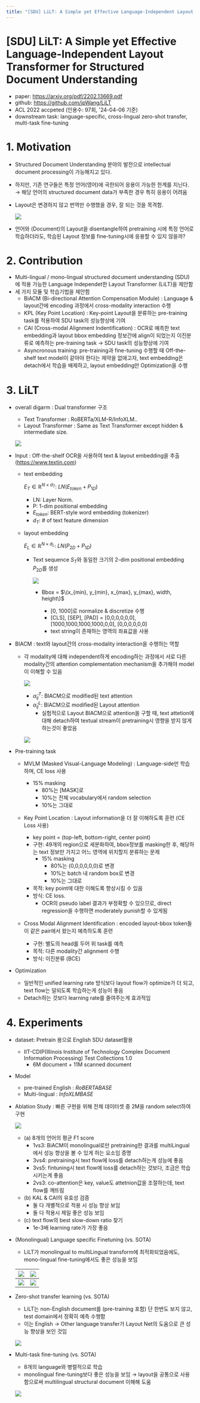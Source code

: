 ```yaml
---
title: "[SDU] LiLT: A Simple yet Effective Language-Independent Layout Transformer for Structured Document Understanding"
---
```

# [SDU] LiLT: A Simple yet Effective Language-Independent Layout Transformer for Structured Document Understanding

- paper: https://arxiv.org/pdf/2202.13669.pdf
- github: https://github.com/jpWang/LiLT
- ACL 2022 accpeted (인용수: 97회, '24-04-06 기준)
- downstream task: language-specific, cross-lingual zero-shot transfer, multi-task fine-tuning

# 1. Motivation

- Structured Document Understanding 분야의 발전으로 intellectual document processing이 가능해지고 있다.

- 하지만, 기존 연구들은 특정 언어(영어)에 국한되어 응용이 가능한 한계를 지닌다. $\to$ 해당 언어의 structured document data가 부족한 경우 특히 응용이 어려움 

- Layout은 변경하지 않고 번역만 수행했을 경우, 잘 되는 것을 목격함.

  ![](../images/2024-04-06/image-20240406155148140.png)

- 언어와 (Document)의 Layout을 disentangle하여 pretraining 시에 특정 언어로 학습하더라도, 학습된 Layout 정보를 fine-tuning시에 응용할 수 있지 않을까?

# 2. Contribution

- Multi-lingual / mono-lingual structured document understanding (SDU)에 적용 가능한 Language Independet한 Layout Transformer (LiLT)을 제안함
- 세 가지 모듈 및 학습기법을 제안함
  - BiACM (Bi-directional Attention Compensation Module) : Language & layout간에 encoding 과정에서 cross-modality interaction 수행
  - KPL (Key Point Location) : Key-point Layout을 분류하는 pre-training task를 적용하여 SDU task의 성능향상에 기여
  - CAI (Cross-modal Alignment Indentification) : OCR로 예측한 text embedding과 layout bbox embedding 정보간에 align이 되었는지 이진분류로 예측하는 pre-training task $\to$ SDU task의 성능향상에 기여
  - Asyncronous training: pre-training과 fine-tuning 수행할 때 Off-the-shelf text model이 같아야 한다는 제약을 없애고자, text embedding은 detach에서 학습을 배제하고, layout embedding만 Optimization을 수행

# 3. LiLT

- overall digarm : Dual transformer 구조

  - Text Transformer : RoBERTa/XLM-R/InfoXLM..
  - Layout Transformer : Same as Text Transformer except hidden & intermediate size.

  ![](../images/2024-04-06/image-20240406160634167.png)

- Input : Off-the-shelf OCR을 사용하여 text & layout embedding을 추출 (https://www.textin.com)

  - text embedding

    $E_T \in \mathbb{R}^{N \times d_T}$: $LN(E_{token}+P_{1D})$

    - LN: Layer Norm.
    - P: 1-dim positional embedding
    - $E_{token}$: BERT-style word embedding (tokenizer)
    - $d_T$: # of text feature dimension

  - layout embedding

    $E_L \in \mathbb{R}^{N \times d_L}$: $LN(P_{2D}+P_{1D})$

    - Text sequence $S_T$와 동일한 크기의 2-dim positional embedding $P_{2D}$를 생성

      ![](../images/2024-04-06/image-20240406184556650.png)

      - Bbox = $\(x_{min}, y_{min}, x_{max}, y_{max}, width, height\)$

        - [0, 1000]로 normalize & discretize 수행
        - [CLS], [SEP], [PAD] = [0,0,0,0,0,0], [1000,1000,1000,1000,0,0], [0,0,0,0,0,0]
        - text string이 존재하는 영역의 좌표값을 사용

         

- BIACM : text와 layout간의 cross-modality interaction을 수행하는 역할

  - 각 modality에 대해 independent하게 encoding하는 과정에서 서로 다른 modality간의 attention complementation mechanism을 추가해야 model이 이해할 수 있음

    ![](../images/2024-04-06/image-20240406185832544.png)

    - $\tilde{\alpha}_{ij}^T$: BIACM으로 modified된 text attention
    - $\tilde{\alpha}_{ij}^L$: BIACM으로 modified된 Layout attention
      - 실험적으로 Layout BIACM으로 attention을 구할 때, text attetion에 대해 detach하여 textual stream이 pretraining시 영향을 받지 않게 하는것이 좋았음

    ![](../images/2024-04-06/image-20240406185809029.png)

- Pre-training task

  - MVLM (Masked Visual-Language Modeling) : Language-side만 학습하며, CE loss 사용
    - 15% masking
      - 80%는 [MASK]로
      - 10%는 전체 vocabulary에서 random selection
      - 10%는 그대로
  - Key Point Location : Layout information을 더 잘 이해하도록 훈련 (CE Loss 사용)
    - key point = (top-left, bottom-right, center point)
    - 구현: 49개의 region으로 세분화하여, bbox정보를 masking한 후, 해당하는 text 정보만 가지고 어느 영역에 위치할지 분류하는 문제
      - 15% masking
        - 80%는 (0,0,0,0,0,0)로 변경
        - 10%는 batch 내 random box로 변경
        - 10%는 그대로
    - 목적: key point에 대한 이해도록 향상시킬 수 있음
    - 방식: CE loss. 
      - OCR의 pseudo label 결과가 부정확할 수 있으므로, direct regression을 수행하면 moderately punish할 수 있게됨

  - Cross Modal Alignment Identification : encoded layout-bbox token들이 같은 pair에서 왔는지 예측하도록 훈련
    - 구현: 별도의 head를 두어 위 task를 예측
    - 목적: 다른 modality간 alignment 수행
    - 방식: 이진분류 (BCE)

- Optimization
  - 일반적인 unified learning rate 방식보다 layout flow가 optimize가 더 되고, text flow는 덜되도록 학습하는게 성능이 좋음
  - Detach하는 것보다 learning rate를 줄여주는게 효과적임

# 4. Experiments

- dataset: Pretrain 용으로 English SDU dataset활용
  - IIT-CDIP(Illinois Institute of Technology Complex Document Information Processing) Test Collections 1.0
    - 6M document + 11M scanned document

- Model
  - pre-trained English : $RoBERTA{BASE}$
  -  Multi-lingual : $InfoXLM{BASE}$

- Ablation Study : 빠른 구현을 위해 전체 데이터셋 중 2M을 random select하여 구현

  ![](../images/2024-04-06/image-20240406191701077.png)

  - (a) 8개의 언어의 평균 F1 score
    - 1vs3: BiACM이 monolingual로만 pretraining한 결과를 multiLingual에서 성능 향상을 볼 수 있게 하는 요소임 증명
    - 3vs4: pretraining시 text flow에 loss를 detach하는게 성능에 좋음
    - 3vs5: fintuning시 text flow에 loss를 detach하는 것보다, 조금은 학습시키는게 좋음
    - 2vs3: co-attention은 key, value도 attetnion값을 조절하는데, text flow를 깨뜨림
  - (b) KAL & CAI의 유효성 검증
    - 둘 다 개별적으로 적용 시 성능 향상 보임
    - 둘 다 적용시 제일 좋은 성능 보임
  - (c) text flow의 best slow-down ratio 찾기
    - 1e-3배 learning rate가 가장 좋음

- (Monolingual) Language specific Finetuning (vs. SOTA)

  - LiLT가 monolingual to multiLingual transform에 최적화되었음에도, mono-lingual fine-tuning에서도 좋은 성능을 보임

  | ![](../images/2024-04-06/image-20240406212718260.png) | ![](../images/2024-04-06/image-20240406212733068.png) |
  | -------------------------------------------------- | -------------------------------------------------- |
  | ![](../images/2024-04-06/image-20240406212744869.png) | ![](../images/2024-04-06/image-20240406212813171.png) |

  

- Zero-shot transfer learning (vs. SOTA)

  - LiLT는 non-English document를 (pre-training 포함) 단 한번도 보지 않고, test domain에서 정확히 예측 수행함
  - 이는 English $\to$ Other language transfer가 Layout Net의 도움으로 큰 성능 향상을 보인 것임

  ![](../images/2024-04-06/image-20240406213134818.png)

- Multi-task fine-tuning (vs. SOTA)

  - 8개의 language와 병렬적으로 학습
  - monolingual fine-tuning보다 좋은 성능을 보임 $\to$ layout을 공통으로 사용함으로써 multilingual structural document 이해해 도움

  ![](../images/2024-04-06/image-20240406214502270.png)

